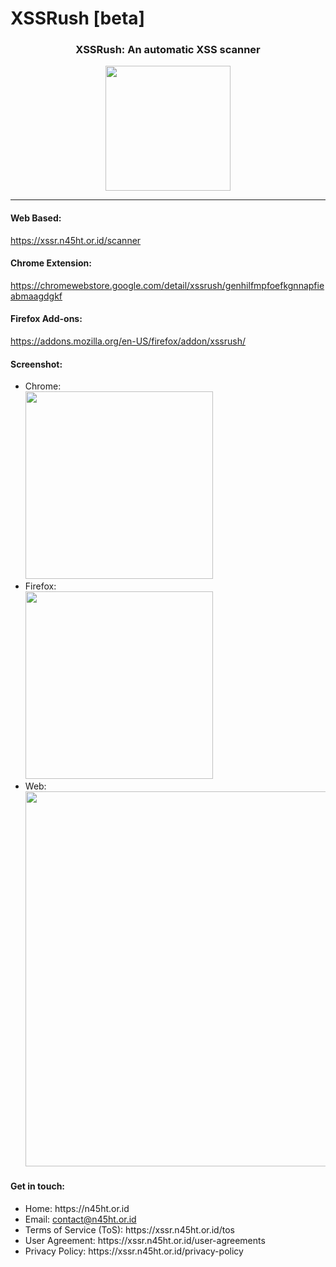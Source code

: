 # XSSRush [beta]
<h3 align="center">XSSRush: An automatic XSS scanner</h3>
<p align="center">
  <img src="https://xssr.n45ht.or.id/assets/xssr-logo2.png" width="200">
</p>
<hr/>
<h4>Web Based:</h4>
<a href="https://xssr.n45ht.or.id/scanner">https://xssr.n45ht.or.id/scanner</a>

<h4>Chrome Extension:</h4>
<a href="https://chromewebstore.google.com/detail/xssrush/genhilfmpfoefkgnnapfieabmaagdgkf">https://chromewebstore.google.com/detail/xssrush/genhilfmpfoefkgnnapfieabmaagdgkf</a>

<h4>Firefox Add-ons:</h4>
<a href="https://addons.mozilla.org/en-US/firefox/addon/xssrush/">https://addons.mozilla.org/en-US/firefox/addon/xssrush/</a>

<h4>Screenshot:</h4>
<ul>
  <li>
    Chrome:
    <br>
    <img src="https://lh3.googleusercontent.com/pJAARjbmeq-nyM86WNeXZW5qKkIGgMlc_hbdwOvRWRnF7EwrNt28HrfaJY61x0kihIH9PthSa2j0kVTPR7Rr2OLh1VI=s800-w800-h500" width="300">
  </li>
  <li>
    Firefox:
    <br>
    <img src="https://addons.mozilla.org/user-media/previews/full/306/306070.png?modified=1727754832" width="300">
  </li>
  <li>
    Web:
    <br>
    <img src="https://1.bp.blogspot.com/-Qgb0Fb9E3yU/YGScrg5XeeI/AAAAAAAABxQ/xP5YKu_LlbcNHsRj0v7HeF5gHRgTtgBXACLcBGAsYHQ/s1600/xssr-web.png" width="600">
  </li>
</ul>
<h4>Get in touch:</h4>
<ul>
  <li>
    Home: https://n45ht.or.id
  </li>
  <li>
    Email: <a href="mailto:contact@n45ht.or.id">contact@n45ht.or.id</a>
  </li>
  <li>
    Terms of Service (ToS): https://xssr.n45ht.or.id/tos
  </li>
  <li>
    User Agreement: https://xssr.n45ht.or.id/user-agreements
  </li>
  <li>
    Privacy Policy: https://xssr.n45ht.or.id/privacy-policy
  </li>
  </ul>
